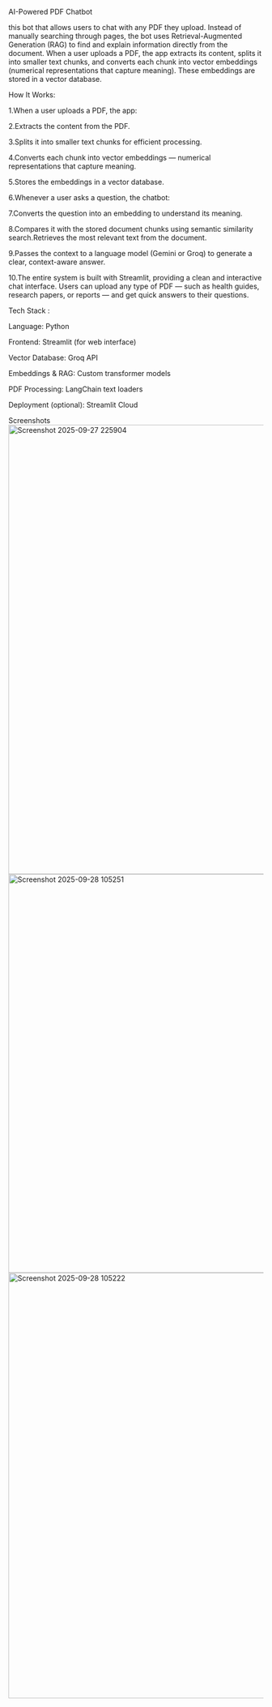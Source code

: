 AI-Powered PDF Chatbot

this bot that allows users to chat with any PDF they upload. Instead of manually searching through pages, the bot uses Retrieval-Augmented Generation (RAG) to find and explain information directly from the document. When a user uploads a PDF, the app extracts its content, splits it into smaller text chunks, and converts each chunk into vector embeddings (numerical representations that capture meaning). These embeddings are stored in a vector database.


How It Works:

1.When a user uploads a PDF, the app:

2.Extracts the content from the PDF.

3.Splits it into smaller text chunks for efficient processing.

4.Converts each chunk into vector embeddings — numerical representations that capture meaning.

5.Stores the embeddings in a vector database.

6.Whenever a user asks a question, the chatbot:

7.Converts the question into an embedding to understand its meaning.

8.Compares it with the stored document chunks using semantic similarity search.Retrieves the most relevant text from the document.

9.Passes the context to a language model (Gemini or Groq) to generate a clear, context-aware answer.

10.The entire system is built with Streamlit, providing a clean and interactive chat interface. Users can upload any type of PDF — such as health guides, research papers, or reports — and get quick answers to their questions.


Tech Stack :

Language: Python

Frontend: Streamlit (for web interface)

Vector Database: Groq API

Embeddings & RAG: Custom transformer models

PDF Processing: LangChain text loaders

Deployment (optional): Streamlit Cloud

Screenshots
<img width="1672" height="887" alt="Screenshot 2025-09-27 225904" src="https://github.com/user-attachments/assets/1d7c9edf-7ce1-4db9-abe4-753d87f459e9" /> <img width="1070" height="787" alt="Screenshot 2025-09-28 105251" src="https://github.com/user-attachments/assets/ba7c4f27-aff3-4a02-8b51-b688606d7527" /> <img width="1828" height="840" alt="Screenshot 2025-09-28 105222" src="https://github.com/user-attachments/assets/b125e3bf-2855-41d2-920a-0cc277d90f44" />
